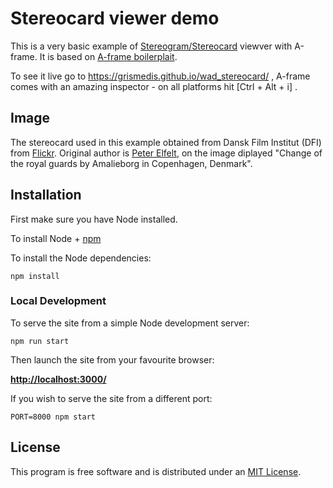 # Stereocard viewer demo
This is a very basic example of [Stereogram/Stereocard](https://en.wikipedia.org/wiki/Stereoscopy) viewver with A-frame. It is based on [A-frame boilerplait](https://github.com/aframevr/aframe-boilerplate). 

To see it live go to https://grismedis.github.io/wad_stereocard/ , A-frame comes with an amazing inspector - on all platforms hit [Ctrl + Alt + i] .

## Image
The stereocard used in this example obtained from Dansk Film Institut (DFI) from [Flickr](https://www.flickr.com/photos/36461985@N08/albums/72157630126687930). Original author is [Peter Elfelt](https://en.wikipedia.org/wiki/Peter_Elfelt), on the image diplayed "Change of the royal guards by Amalieborg in Copenhagen, Denmark".

## Installation

First make sure you have Node installed.

To install Node + [npm](https://www.npmjs.com)

To install the Node dependencies:

    npm install


### Local Development

To serve the site from a simple Node development server:

    npm run start

Then launch the site from your favourite browser:

[__http://localhost:3000/__](http://localhost:3000/)

If you wish to serve the site from a different port:

    PORT=8000 npm start


## License

This program is free software and is distributed under an [MIT License](LICENSE).
